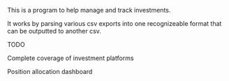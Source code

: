 This is a program to help manage and track investments.

It works by parsing various csv exports into one recognizeable format that can be outputted to another csv.



TODO

Complete coverage of investment platforms

Position allocation dashboard
